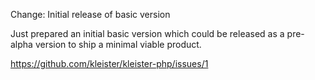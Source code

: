 Change: Initial release of basic version

Just prepared an initial basic version which could be released as a pre-alpha
version to ship a minimal viable product.

https://github.com/kleister/kleister-php/issues/1
